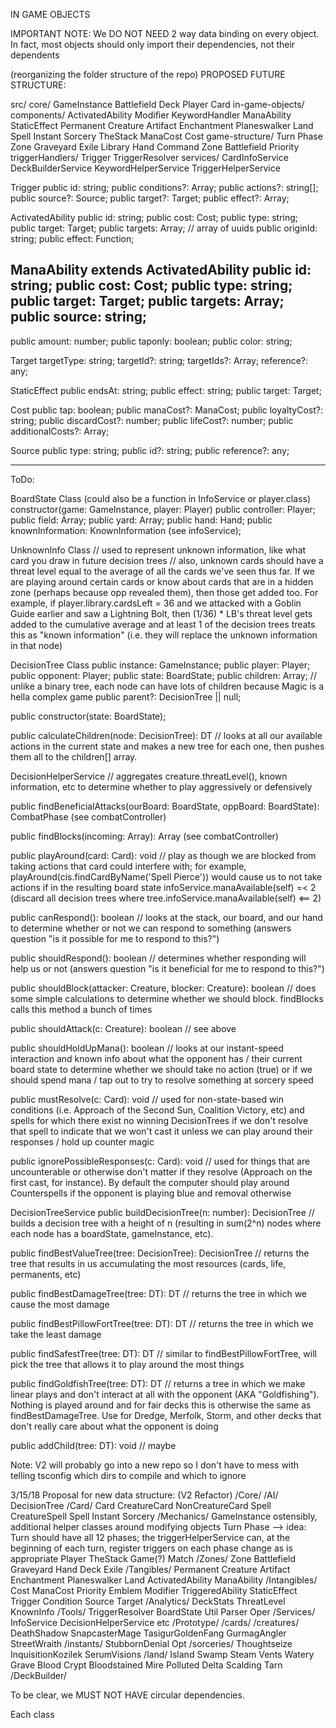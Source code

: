 IN GAME OBJECTS

IMPORTANT NOTE: We DO NOT NEED 2 way data binding on every object. In fact, most objects should only import their dependencies, not their dependents

(reorganizing the folder structure of the repo)
PROPOSED FUTURE STRUCTURE:

src/
  core/
    GameInstance
    Battlefield
    Deck
    Player
    Card
  in-game-objects/
    components/
      ActivatedAbility
      Modifier
      KeywordHandler
      ManaAbility
      StaticEffect
    Permanent
      Creature
      Artifact
      Enchantment
      Planeswalker
      Land
    Spell
      Instant
      Sorcery
    TheStack
    ManaCost
    Cost
  game-structure/
    Turn
    Phase
    Zone
      Graveyard
      Exile
      Library
      Hand
      Command Zone
      Battlefield
    Priority
  triggerHandlers/
    Trigger
    TriggerResolver
  services/
    CardInfoService
    DeckBuilderService
    KeywordHelperService
    TriggerHelperService




Trigger
  public id: string;
  public conditions?: Array<string>;
  public actions?: string[];
  public source?: Source;
  public target?: Target;
  public effect?: Array<string>;

ActivatedAbility
  public id: string;
  public cost: Cost;
  public type: string;
  public target: Target;
  public targets: Array<string>; // array of uuids
  public originId: string;
  public effect: Function;

ManaAbility extends ActivatedAbility
  public id: string;
  public cost: Cost;
  public type: string;
  public target: Target;
  public targets: Array<string>;
  public source: string;
  ---
  public amount: number;
  public taponly: boolean;
  public color: string;

Target
  targetType: string;
  targetId?: string;
  targetIds?: Array<string>;
  reference?: any;

StaticEffect
  public endsAt: string;
  public effect: string;
  public target: Target;

Cost
  public tap: boolean;
  public manaCost?: ManaCost;
  public loyaltyCost?: string;
  public discardCost?: number; 
  public lifeCost?: number;
  public additionalCosts?: Array<any>;

Source
  public type: string;
  public id?: string;
  public reference?: any;

---

ToDo:

BoardState Class (could also be a function in InfoService or player.class)
  constructor(game: GameInstance, player: Player)
  public controller: Player;
  public field: Array<Permanent>;
  public yard: Array<Card>;
  public hand: Hand;
  public knownInformation: KnownInformation (see infoService);

UnknownInfo Class // used to represent unknown information, like what card you draw in future decision trees
  // also, unknown cards should have a threat level equal to the average of all the cards we've seen thus far. If we are playing around certain cards or know about cards that are in a hidden zone (perhaps because opp revealed them), then those get added too. For example, if player.library.cardsLeft = 36 and we attacked with a Goblin Guide earlier and saw a Lightning Bolt, then (1/36) * LB's threat level gets added to the cumulative average and at least 1 of the decision trees treats this as "known information" (i.e. they will replace the unknown information in that node)

DecisionTree Class
  public instance: GameInstance;
  public player: Player;
  public opponent: Player;
  public state: BoardState;
  public children: Array<DecisionTree>; // unlike a binary tree, each node can have lots of children because Magic is a hella complex game
  public parent?: DecisionTree || null;

  public constructor(state: BoardState);

  public calculateChildren(node: DecisionTree): DT // looks at all our available actions in the current state and makes a new tree for each one, then pushes them all to the children[]  array.



DecisionHelperService
  // aggregates creature.threatLevel(), known information, etc to determine whether to play aggressively or defensively
  
  public findBeneficialAttacks(ourBoard: BoardState, oppBoard: BoardState): CombatPhase (see combatController)
  
  public findBlocks(incoming: Array<AttackingCreature>): Array<BlockingCreature> (see combatController)
  
  public playAround(card: Card): void // play as though we are blocked from taking actions that card could interfere with; for example, playAround(cis.findCardByName('Spell Pierce')) would cause us to not take actions if in the resulting board state infoService.manaAvailable(self) =< 2 (discard all decision trees where tree.infoService.manaAvailable(self) <== 2)

  public canRespond(): boolean // looks at the stack, our board, and our hand to determine whether or not we can respond to something (answers question "is it possible for me to respond to this?")

  public shouldRespond(): boolean // determines whether responding will help us or not (answers question "is it beneficial for me to respond to this?")

  public shouldBlock(attacker: Creature, blocker: Creature): boolean // does some simple calculations to determine whether we should block. findBlocks calls this method a bunch of times

  public shouldAttack(c: Creature): boolean // see above

  public shouldHoldUpMana(): boolean // looks at our instant-speed interaction and known info about what the opponent has / their current board state to determine whether we should take no action (true) or if we should spend mana / tap out to try to resolve something at sorcery speed

  public mustResolve(c: Card): void // used for non-state-based win conditions (i.e. Approach of the Second Sun, Coalition Victory, etc) and spells for which there exist no winning DecisionTrees if we don't resolve that spell to indicate that we won't cast it unless we can play around their responses / hold up counter magic

  public ignorePossibleResponses(c: Card): void // used for things that are uncounterable or otherwise don't matter if they resolve (Approach on the first cast, for instance). By default the computer should play around Counterspells if the opponent is playing blue and removal otherwise



DecisionTreeService
  public buildDecisionTree(n: number): DecisionTree
  // builds a decision tree with a height of n (resulting in sum(2^n) nodes where each node has a boardState, gameInstance, etc).

  public findBestValueTree(tree: DecisionTree): DecisionTree // returns the tree that results in us accumulating the most resources (cards, life, permanents, etc)

  public findBestDamageTree(tree: DT): DT // returns the tree in which we cause the most damage

  public findBestPillowFortTree(tree: DT): DT // returns the tree in which we take the least damage

  public findSafestTree(tree: DT): DT // similar to findBestPillowFortTree, will pick the tree that allows it to play around the most things

  public findGoldfishTree(tree: DT): DT // returns a tree in which we make linear plays and don't interact at all with the opponent (AKA "Goldfishing"). Nothing is played around and for fair decks this is otherwise the same as findBestDamageTree. Use for Dredge, Merfolk, Storm, and other decks that don't really care about what the opponent is doing

  public addChild(tree: DT): void // maybe  

Note: V2 will probably go into a new repo so I don't have to mess with telling tsconfig which dirs to compile and which to ignore

3/15/18 Proposal for new data structure:
(V2 Refactor)
/Core/
  /AI/
    DecisionTree
  /Card/
    Card
    CreatureCard
    NonCreatureCard
    Spell
    CreatureSpell
    <Permanent>Spell
    Instant
    Sorcery
  /Mechanics/
    GameInstance
    ostensibly, additional helper classes around modifying objects
    Turn
    Phase
    --> idea: Turn should have all 12 phases; the triggerHelperService can, at the beginning of each turn, register triggers on each phase change as is appropriate
    Player
    TheStack
    Game(?)
    Match
  /Zones/
    Zone
    Battlefield
    Graveyard
    Hand
    Deck
    Exile
  /Tangibles/
    Permanent
    Creature
    Artifact
    Enchantment
    Planeswalker
    Land
    ActivatedAbility
    ManaAbility
  /Intangibles/
    Cost
    ManaCost
    Priority
    Emblem
    Modifier
    TriggeredAbility
    StaticEffect
    Trigger
    Condition
    Source
    Target
  /Analytics/
    DeckStats
    ThreatLevel
    KnownInfo
  /Tools/
    TriggerResolver
    BoardState
    Util
    Parser
    Oper
  /Services/
    InfoService
    DecisionHelperService
    etc
/Prototype/
  /cards/
    /creatures/
      DeathShadow
      SnapcasterMage
      TasigurGoldenFang
      GurmagAngler
      StreetWraith
    /instants/
      StubbornDenial
      Opt
    /sorceries/
      Thoughtseize
      InquisitionKozilek
      SerumVisions
    /land/
      Island
      Swamp
      Steam Vents
      Watery Grave
      Blood Crypt
      Bloodstained Mire
      Polluted Delta
      Scalding Tarn
/DeckBuilder/


To be clear, we MUST NOT HAVE circular dependencies.

Each class 
